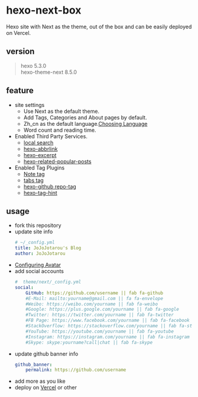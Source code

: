 # hexo-next-box
Hexo site with Next as the theme, out of the box and can be easily deployed on Vercel.
## version
> hexo 5.3.0<br>
hexo-theme-next 8.5.0
## feature
- site settings
    - Use Next as the default theme.
    - Add Tags, Categories and About pages by default.
    - Zh_cn as the default language.[Choosing Language](https://theme-next.js.org/docs/theme-settings/internationalization#Choosing-Language)
    - Word count and reading time.
- Enabled Third Party Services.
    - [local search](https://theme-next.js.org/docs/third-party-services/search-services.html#Local-Search)
    - [hexo-abbrlink](https://github.com/rozbo/hexo-abbrlink)
    - [hexo-excerpt](https://github.com/chekun/hexo-excerpt)
    - [hexo-related-popular-posts](https://github.com/tea3/hexo-related-popular-posts)
- Enabled Tag Plugins
    - [Note tag](https://theme-next.js.org/docs/tag-plugins/note.html)
    - [tabs tag](https://theme-next.js.org/docs/tag-plugins/tabs.html)
    - [hexo-github repo-tag](https://github.com/JoJoJotarou/hexo-github-repo-tag)
    - [hexo-tag-hint](https://github.com/etigerstudio/hexo-tag-hint)

## usage
- fork this repository
- update site info
    ```yaml
    # ~/_config.yml
    title: JoJoJotarou's Blog
    author: JoJoJotarou
    ```
- [Configuring Avatar](https://theme-next.js.org/docs/theme-settings/sidebar.html#Configuring-Avatar)
- add social accounts
    ```yaml
    #  theme/next/_config.yml
    social:
        GitHub: https://github.com/username || fab fa-github
        #E-Mail: mailto:yourname@gmail.com || fa fa-envelope
        #Weibo: https://weibo.com/yourname || fab fa-weibo
        #Google: https://plus.google.com/yourname || fab fa-google
        #Twitter: https://twitter.com/yourname || fab fa-twitter
        #FB Page: https://www.facebook.com/yourname || fab fa-facebook
        #StackOverflow: https://stackoverflow.com/yourname || fab fa-stack-overflow
        #YouTube: https://youtube.com/yourname || fab fa-youtube
        #Instagram: https://instagram.com/yourname || fab fa-instagram
        #Skype: skype:yourname?call|chat || fab fa-skype
    ```
- update github banner info
    ```yaml
    github_banner:
        permalink: https://github.com/username
    ```
- add more as you like
- deploy on [Vercel](https://vercel.com/) or other
